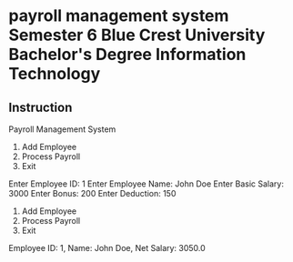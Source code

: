 payroll management system
Semester 6
Blue Crest University
Bachelor's Degree Information Technology
=========================================

Instruction
------------

Payroll Management System

1. Add Employee
2. Process Payroll
3. Exit

Enter Employee ID: 1
Enter Employee Name: John Doe
Enter Basic Salary: 3000
Enter Bonus: 200
Enter Deduction: 150

1. Add Employee
2. Process Payroll
3. Exit

Employee ID: 1, Name: John Doe, Net Salary: 3050.0

